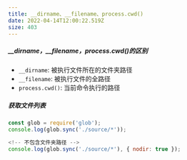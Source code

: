 ```yaml
---
title: __dirname、__filename、process.cwd()
date: 2022-04-14T12:00:22.519Z
size: 403
---
```

##### __dirname，__filename，process.cwd()的区别
- `__dirname`: 被执行文件所在的文件夹路径
- `__filename`: 被执行文件的全路径
- `process.cwd()`: 当前命令执行的路径

##### 获取文件列表
```javascript
const glob = require('glob');
console.log(glob.sync('./source/*'));

<!-- 不包含文件夹路径 -->
console.log(glob.sync('./source/*'), { nodir: true });
```

